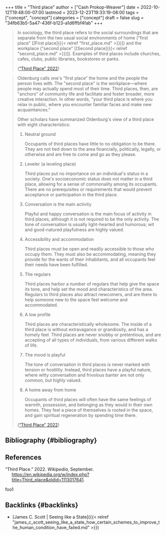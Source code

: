+++
title = "Third place"
author = ["Cash Prokop-Weaver"]
date = 2022-10-12T19:48:00-07:00
lastmod = 2023-12-23T19:33:19-08:00
tags = ["concept", "concept"]
categories = ["concept"]
draft = false
slug = "34fb63b5-5a47-436f-b123-a1d6ffbf4fab"
+++

> In sociology, the third place refers to the social surroundings that are separate from the two usual social environments of home ("first place" [[First place]({{< relref "first_place.md" >}})]) and the workplace ("second place" [[Second place]({{< relref "second_place.md" >}})]). Examples of third places include churches, cafes, clubs, public libraries, bookstores or parks.
>
> (<a href="#citeproc_bib_item_1">“Third Place” 2022</a>)

<!--quoteend-->

> Oldenburg calls one's "first place" the home and the people the person lives with. The "second place" is the workplace—where people may actually spend most of their time. Third places, then, are "anchors" of community life and facilitate and foster broader, more creative interaction. In other words, "your third place is where you relax in public, where you encounter familiar faces and make new acquaintances."
>
> Other scholars have summarized Oldenburg's view of a third place with eight characteristics:
>
> 1.  Neutral ground
>
>     Occupants of third places have little to no obligation to be there. They are not tied down to the area financially, politically, legally, or otherwise and are free to come and go as they please.
> 2.  Leveler (a leveling place)
>
>     Third places put no importance on an individual's status in a society. One's socioeconomic status does not matter in a third place, allowing for a sense of commonality among its occupants. There are no prerequisites or requirements that would prevent acceptance or participation in the third place.
> 3.  Conversation is the main activity
>
>     Playful and happy conversation is the main focus of activity in third places, although it is not required to be the only activity. The tone of conversation is usually light-hearted and humorous; wit and good-natured playfulness are highly valued.
> 4.  Accessibility and accommodation
>
>     Third places must be open and readily accessible to those who occupy them. They must also be accommodating, meaning they provide for the wants of their inhabitants, and all occupants feel their needs have been fulfilled.
> 5.  The regulars
>
>     Third places harbor a number of regulars that help give the space its tone, and help set the mood and characteristics of the area. Regulars to third places also attract newcomers, and are there to help someone new to the space feel welcome and accommodated.
> 6.  A low profile
>
>     Third places are characteristically wholesome. The inside of a third place is without extravagance or grandiosity, and has a homely feel. Third places are never snobby or pretentious, and are accepting of all types of individuals, from various different walks of life.
> 7.  The mood is playful
>
>     The tone of conversation in third places is never marked with tension or hostility. Instead, third places have a playful nature, where witty conversation and frivolous banter are not only common, but highly valued.
> 8.  A home away from home
>
>     Occupants of third places will often have the same feelings of warmth, possession, and belonging as they would in their own homes. They feel a piece of themselves is rooted in the space, and gain spiritual regeneration by spending time there.
>
> (<a href="#citeproc_bib_item_1">“Third Place” 2022</a>)


## Bibliography {#bibliography}

## References

<style>.csl-entry{text-indent: -1.5em; margin-left: 1.5em;}</style><div class="csl-bib-body">
  <div class="csl-entry"><a id="citeproc_bib_item_1"></a>“Third Place.” 2022. <i>Wikipedia</i>, September. <a href="https://en.wikipedia.org/w/index.php?title=Third_place&oldid=1113017641">https://en.wikipedia.org/w/index.php?title=Third_place&#38;oldid=1113017641</a>.</div>
</div>

foo1


## Backlinks {#backlinks}

-   [James C. Scott | Seeing like a State]({{< relref "james_c_scott_seeing_like_a_state_how_certain_schemes_to_improve_the_human_condition_have_failed.md" >}})

